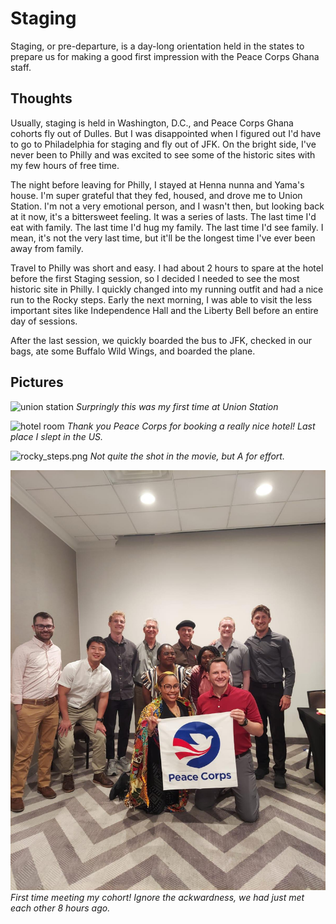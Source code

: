 # Staging
Staging, or pre-departure, is a day-long orientation held in the states to prepare us for making a good first impression with the Peace Corps Ghana staff.

## Thoughts
Usually, staging is held in Washington, D.C., and Peace Corps Ghana cohorts fly out of Dulles. But I was disappointed when I figured out I'd have to go to Philadelphia for staging and fly out of JFK. On the bright side, I've never been to Philly and was excited to see some of the historic sites with my few hours of free time.

The night before leaving for Philly, I stayed at Henna nunna and Yama's house. I'm super grateful that they fed, housed, and drove me to Union Station. I'm not a very emotional person, and I wasn't then, but looking back at it now, it's a bittersweet feeling. It was a series of lasts. The last time I'd eat with family. The last time I'd hug my family. The last time I'd see family. I mean, it's not the very last time, but it'll be the longest time I've ever been away from family.

Travel to Philly was short and easy. I had about 2 hours to spare at the hotel before the first Staging session, so I decided I needed to see the most historic site in Philly. I quickly changed into my running outfit and had a nice run to the Rocky steps. Early the next morning, I was able to visit the less important sites like Independence Hall and the Liberty Bell before an entire day of sessions.

After the last session, we quickly boarded the bus to JFK, checked in our bags, ate some Buffalo Wild Wings, and boarded the plane.

## Pictures

![union station](/images/union_station.png)
*Surpringly this was my first time at Union Station*

![hotel room](/images/philly_hotel.png)
*Thank you Peace Corps for booking a really nice hotel! Last place I slept in the US.*

![rocky_steps.png](/images/rocky_steps.png)
*Not quite the shot in the movie, but A for effort.*

![staging](/images/staging.JPG)
*First time meeting my cohort! Ignore the ackwardness, we had just met each other 8 hours ago.*



